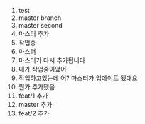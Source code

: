 1. test
2. master branch
3. master second
4. 마스터 추가
5. 작업중
6. 마스터
7. 마스터가 다시 추가됩니다
8. 내가 작업중이었어
9. 작업하고있는데 어? 마스터가 업데이트 됐대요
10. 뭔가 추가됐음
11. feat/1 추가
12. master 추가
13. feat/2 추가
